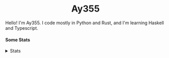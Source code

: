 <h1 align="center"><b>Ay355</b></h1>


Hello! I'm Ay355. I code mostly in Python and Rust, and I'm learning Haskell and Typescript.


#### Some Stats


<details>
<summary>Stats</summary>
<br>
 
<a href="https://github.com/Ay-355">
 <img align="center" src="https://github-readme-stats.vercel.app/api?username=Ay-355&theme=tokyonight&show_icons=true&count_private=true&hide_border=true" />
</a><a href="https://github.com/Ay-355">
  <img align="center" src="https://github-readme-stats.vercel.app/api/top-langs/?username=Ay-355&hide=toml,yaml,cmake&layout=compact&langs_count=8&theme=tokyonight&hide_border=true" />
</a>

 
&nbsp; <!-- Space character to put some space between the different stat types. -->

 
<!--START_SECTION:waka-->
**🐱 My GitHub Data** 

> 🏆 620 Contributions in the Year 2021
 > 
> 📦 1.6 kB Used in GitHub's Storage 
 > 
> 🚫 Not Opted to Hire
 > 
> 📜 15 Public Repositories 
 > 
> 🔑 3 Private Repositories  
 > 
**I'm a Night 🦉** 

```text
🌞 Morning    20 commits     █░░░░░░░░░░░░░░░░░░░░░░░░   6.73% 
🌆 Daytime    126 commits    ██████████░░░░░░░░░░░░░░░   42.42% 
🌃 Evening    144 commits    ████████████░░░░░░░░░░░░░   48.48% 
🌙 Night      7 commits      ░░░░░░░░░░░░░░░░░░░░░░░░░   2.36%

```
📅 **I'm Most Productive on Monday** 

```text
Monday       54 commits     ████░░░░░░░░░░░░░░░░░░░░░   18.18% 
Tuesday      35 commits     ███░░░░░░░░░░░░░░░░░░░░░░   11.78% 
Wednesday    32 commits     ██░░░░░░░░░░░░░░░░░░░░░░░   10.77% 
Thursday     48 commits     ████░░░░░░░░░░░░░░░░░░░░░   16.16% 
Friday       47 commits     ████░░░░░░░░░░░░░░░░░░░░░   15.82% 
Saturday     47 commits     ████░░░░░░░░░░░░░░░░░░░░░   15.82% 
Sunday       34 commits     ██░░░░░░░░░░░░░░░░░░░░░░░   11.45%

```


📊 **This Week I Spent My Time On** 

```text
💬 Programming Languages: 
Python                   2 hrs 15 mins       █████████████░░░░░░░░░░░░   51.63% 
Lua                      52 mins             █████░░░░░░░░░░░░░░░░░░░░   20.18% 
PowerShell               38 mins             ███░░░░░░░░░░░░░░░░░░░░░░   14.68% 
Makefile                 14 mins             █░░░░░░░░░░░░░░░░░░░░░░░░   5.67% 
Rust                     9 mins              █░░░░░░░░░░░░░░░░░░░░░░░░   3.66%

🔥 Editors: 
Neovim                   4 hrs 9 mins        ███████████████████████░░   95.27% 
Notepad++                6 mins              ░░░░░░░░░░░░░░░░░░░░░░░░░   2.53% 
VS Code                  5 mins              ░░░░░░░░░░░░░░░░░░░░░░░░░   2.21%

🐱‍💻 Projects: 
schoolwork               2 hrs 13 mins       ████████████░░░░░░░░░░░░░   50.99% 
nvim                     58 mins             █████░░░░░░░░░░░░░░░░░░░░   22.42% 
Unknown Project          43 mins             ████░░░░░░░░░░░░░░░░░░░░░   16.62% 
donut-formatter          14 mins             █░░░░░░░░░░░░░░░░░░░░░░░░   5.67% 
aoc-2021                 11 mins             █░░░░░░░░░░░░░░░░░░░░░░░░   4.3%

💻 Operating System: 
Windows                  4 hrs 21 mins       █████████████████████████   100.0%

```

**I Mostly Code in Python** 

```text
Python                   8 repos             ██████████████████░░░░░░░   72.73% 
HTML                     1 repo              ██░░░░░░░░░░░░░░░░░░░░░░░   9.09% 
C++                      1 repo              ██░░░░░░░░░░░░░░░░░░░░░░░   9.09% 
Rust                     1 repo              ██░░░░░░░░░░░░░░░░░░░░░░░   9.09%

```



 Last Updated on 14/12/2021
<!--END_SECTION:waka-->
</details>
